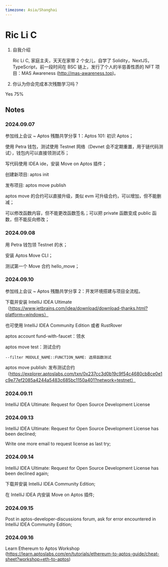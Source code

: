 ```yaml
---
timezone: Asia/Shanghai
---
```


# Ric Li C

1. 自我介绍

    Ric Li C, 家庭主夫，天天在家带 2 个女儿，自学了 Solidity，NextJS，TypeScript，前一段时间在 BSC 链上，发行了个人的半慈善性质的 NFT 项目：MAS Awareness (http://mas-awareness.top)。

2. 你认为你会完成本次残酷学习吗？

Yes 75%

## Notes

<!-- Content_START -->

### 2024.09.07

参加线上会议 ~ Aptos 残酷共学分享 1：Aptos 101: 初识 Aptos；

使用 Petra 钱包，测试使用 Testnet 网络（Devnet 会不定期重置，用于链代码测试），钱包内可以直接领测试币；

写代码使用 IDEA ide，安装 Move on Aptos 插件；

创建新项目: aptos init

发布项目: aptos move publish

aptos move 的合约可以直接升级，类似 evm 可升级合约，可以增加，但不能删减；

可以修改函数内容，但不能更改函数签名；可以把 private 函数变成 public 函数，但不能反向修改；

### 2024.09.08

用 Petra 钱包领 Testnet 的水；

安装 Aptos Move CLI；

测试第一个 Move 合约 hello_move；

### 2024.09.10

参加线上会议 ~ Aptos 残酷共学分享 2：开发环境搭建与项目全流程。

下载并安装 IntelliJ IDEA Ultimate （https://www.jetbrains.com/idea/download/download-thanks.html?platform=windows）

也可使用 IntelliJ IDEA Community Edition 或者 RustRover

aptos account fund-with-faucet：领水

aptos move test：测试合约

    --filter MODULE_NAME::FUNCTION_NAME: 选择函数测试

aptos move publish: 发布测试合约（https://explorer.aptoslabs.com/txn/0x237cc3d0b19c9f54c4680cb8ce0e1c9e77ef2085a4244a5483c685bc1150a401?network=testnet）

### 2024.09.11

IntelliJ IDEA Ultimate: Request for Open Source Development License

### 2024.09.13

IntelliJ IDEA Ultimate: Request for Open Source Development License has been declined;

Write one more email to request license as last try;

### 2024.09.14

IntelliJ IDEA Ultimate: Request for Open Source Development License has been declined again;

下载并安装 IntelliJ IDEA Community Edition;

在 IntelliJ IDEA 内安装 Move on Aptos 插件;

### 2024.09.15

Post in aptos-developer-discussions forum, ask for error encountered in IntelliJ IDEA Community Edition;

### 2024.09.16

Learn Ethereum to Aptos Workshop (https://learn.aptoslabs.com/en/tutorials/ethereum-to-aptos-guide/cheat-sheet?workshop=eth-to-aptos)

<!-- Content_END -->
